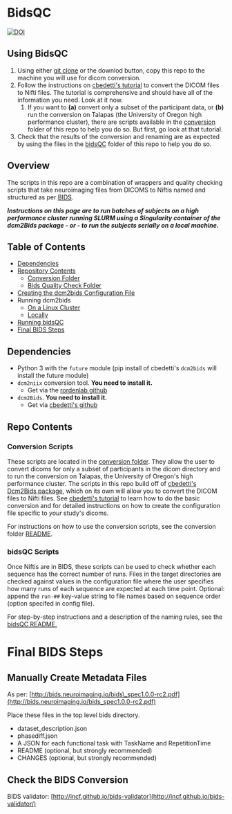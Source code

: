 # BidsQC

[![DOI](https://zenodo.org/badge/DOI/10.5281/zenodo.1326895.svg)](https://doi.org/10.5281/zenodo.1326895)

## Using BidsQC

1. Using either [git clone](https://help.github.com/en/articles/cloning-a-repository) or the downlod button, copy this repo to the machine you will use for dicom conversion.
2. Follow the instructions on [cbedetti's tutorial](https://cbedetti.github.io/Dcm2Bids/tutorial/) to convert the DICOM files to Nifti files. The tutorial is comprehensive and should have all of the information you need. Look at it now.
   1. If you want to **(a)** convert only a subset of the participant data, or **(b)** run the conversion on Talapas (the University of Oregon high performance cluster), there are scripts available in the [conversion](/conversion) folder of this repo to help you do so. But first, go look at that tutorial.
3. Check that the results of the conversion and renaming are as expected by using the files in the [bidsQC](/bidsQC) folder of this repo to help you do so.

## Overview

The scripts in this repo are a combination of wrappers and quality checking scripts that take neuroimaging files from DICOMS to Niftis named and structured as per [BIDS](http://bids.neuroimaging.io/).

**_Instructions on this page are to run batches of subjects on a high performance cluster running SLURM using a Singularity container of the dcm2Bids package - or - to run the subjects serially on a local machine._**

## Table of Contents

- [Dependencies](#dependencies)
- [Repository Contents](#repo-contents)
  - [Conversion Folder](#conversion_folder)
  - [Bids Quality Check Folder](#qc_folder)
- [Creating the dcm2bids Configuration File](helper_readme.md)
- Running dcm2bids
  - [On a Linux Cluster](/running_dcm2bids_cluster.md)
  - [Locally](runnung_dcm2bids_local.md)
- [Running bidsQC](/bidsQC/README.md)
- [Final BIDS Steps](#final-steps)

## Dependencies<a name="dependencies"/>

- Python 3 with the `future` module (pip install of cbedetti's `dcm2bids` will install the future module)
- `dcm2niix` conversion tool. **You need to install it.**
  - Get via the [rordenlab github](https://github.com/rordenlab/dcm2niix)
- `dcm2Bids`. **You need to install it.**
  - Get via [cbedetti's github](https://github.com/cbedetti/Dcm2Bids)

## Repo Contents<a name="repo-contents"/>

### Conversion Scripts<a name="conversion_folder"/>

These scripts are located in the [conversion folder](/conversion). They allow the user to convert dicoms for only a subset of participants in the dicom directory and to run the conversion on Talapas, the University of Oregon's high performance cluster. The scripts in this repo build off of [cbedetti's Dcm2Bids package](https://github.com/cbedetti/Dcm2Bids), which on its own will allow you to convert the DICOM files to Nifti files. See [cbedetti's tutorial](https://cbedetti.github.io/Dcm2Bids/tutorial/) to learn how to do the basic conversion and for detailed instructions on how to create the configuration file specific to _your_ study's dicoms.

For instructions on how to use the conversion scripts, see the conversion folder [README](/conversion/README.md).

### bidsQC Scripts<a name="qc_folder"/>

Once Niftis are in BIDS, these scripts can be used to check whether each sequence has the correct number of runs. Files in the target directories are checked against values in the configuration file where the user specifies how many runs of each sequence are expected at each time point. Optional: append the `run-##` key-value string to file names based on sequence order (option specifed in config file).  

For step-by-step instructions and a description of the naming rules, see the [bidsQC README.](/bidsQC/README.md)


# Final BIDS Steps<a name="final-steps"/>
## Manually Create Metadata Files

As per: [http://bids.neuroimaging.io/bids\_spec1.0.0-rc2.pdf](http://bids.neuroimaging.io/bids_spec1.0.0-rc2.pdf)

Place these files in the top level bids directory.

- dataset_description.json
- phasediff.json
- A JSON for each functional task with TaskName and RepetitionTime
- README (optional, but strongly recommended)
- CHANGES (optional, but strongly recommended)

## Check the BIDS Conversion

BIDS validator: [http://incf.github.io/bids-validator](http://incf.github.io/bids-validator/)
